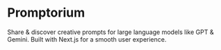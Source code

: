 # Promptorium
Share &amp; discover creative prompts for large language models like GPT &amp; Gemini. Built with Next.js for a smooth user experience.
